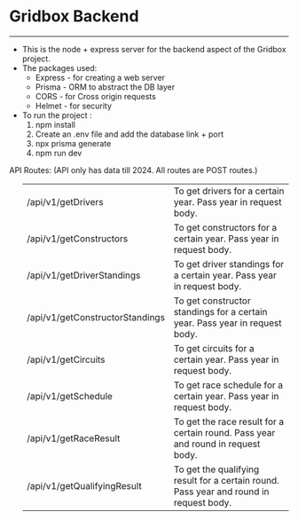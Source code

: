 <h1>Gridbox Backend</h1>
<hr/>
<p>
<ul>

<li>This is the node + express server for the backend aspect of the Gridbox project. </li>

<li>The packages used:
    <ul>
    <li>Express - for creating a web server</li>
    <li>Prisma - ORM to abstract the DB layer</li>
    <li>CORS - for Cross origin requests</li>
    <li>Helmet - for security</li>
    </ul>
</li>

<li>To run the project : 
    <ol>
    <li>npm install</li>
    <li>Create an .env file and add the database link + port</li>
    <li>npx prisma generate</li>
    <li>npm run dev</li>
    </ol>
</li>
</ul>

API Routes: (API only has data till 2024. All routes are POST routes.)

<ul>
<table>
    <tr>
    <td>/api/v1/getDrivers</td>
    <td>To get drivers for a certain year. Pass year in request body.</td>
    </tr>
    <tr>
    <td>/api/v1/getConstructors</td>
    <td>To get constructors for a certain year. Pass year in request body.</td>
    </tr>
    <tr>
    <td>/api/v1/getDriverStandings</td>
    <td>To get driver standings for a certain year. Pass year in request body.</td>
    </tr>
    <tr>
    <td>/api/v1/getConstructorStandings</td>
    <td>To get constructor standings for a certain year. Pass year in request body.</td>
    </tr>
    <tr>
    <td>/api/v1/getCircuits</td>
    <td>To get circuits for a certain year. Pass year in request body.</td>
    </tr>
    <tr>
    <td>/api/v1/getSchedule</td>
    <td> To get race schedule for a certain year. Pass year in request body.</td>
    </tr>
    <tr>
    <td>/api/v1/getRaceResult</td>
    <td> To get the race result for a certain round. Pass year and round in request body.</td>
    </tr>
    <tr>
    <td>/api/v1/getQualifyingResult</td>
    <td>  To get the qualifying result for a certain round. Pass year and round in request body.</td>
    </tr>
    </table>
</p>